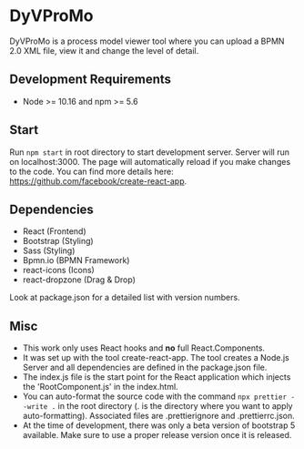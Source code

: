 # DyVProMo

DyVProMo is a process model viewer tool where you can upload a BPMN 2.0 XML file, view it and change the level of detail.

## Development Requirements
- Node >= 10.16 and npm >= 5.6 

## Start

Run `npm start` in root directory to start development server. Server will run on localhost:3000. 
The page will automatically reload if you make changes to the code.
You can find more details here: https://github.com/facebook/create-react-app.


## Dependencies

- React (Frontend)
- Bootstrap (Styling)
- Sass (Styling)
- Bpmn.io (BPMN Framework)
- react-icons (Icons)
- react-dropzone (Drag & Drop)

Look at package.json for a detailed list with version numbers.

## Misc

- This work only uses React hooks and **no** full React.Components.
- It was set up with the tool create-react-app. The tool creates a Node.js Server and all dependencies are defined in the package.json file.
- The index.js file is the start point for the React application which injects the 'RootComponent.js' in the index.html.
- You can auto-format the source code with the command `npx prettier --write .` in the root directory (. is the directory where you want to apply auto-formatting). 
Associated files are .prettierignore and .prettierrc.json.
- At the time of development, there was only a beta version of bootstrap 5 available. Make sure to use a proper release version once it is released.
